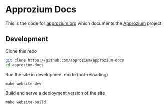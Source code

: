 # Approzium Docs
This is the code for [approzium.org](https://approzium.org) which documents the [Approzium](https://github.com/approzium/approzium) project.


## Development

Clone this repo
```sh
git clone https://github.com/approzium/approzium-docs
cd approzium-docs
```

Run the site in development mode (hot-reloading)
```
make website-dev
```

Build and serve a deployment version of the site
```
make website-build
```